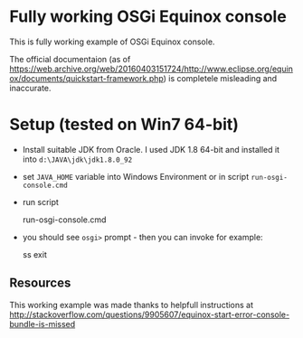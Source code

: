 Fully working OSGi Equinox console
==================================

This is fully working example of OSGi Equinox console.

The official documentaion (as of https://web.archive.org/web/20160403151724/http://www.eclipse.org/equinox/documents/quickstart-framework.php) is completele
misleading and inaccurate.

Setup (tested on Win7 64-bit)
=============================

* Install suitable JDK from Oracle. I used JDK 1.8 64-bit and installed
it into `d:\JAVA\jdk\jdk1.8.0_92`

* set `JAVA_HOME` variable into Windows Environment or in script
  `run-osgi-console.cmd`

* run script

    run-osgi-console.cmd

* you should see `osgi>` prompt - then you can invoke for example:

	ss
	exit


## Resources

This working example was made thanks to helpfull instructions
at http://stackoverflow.com/questions/9905607/equinox-start-error-console-bundle-is-missed


